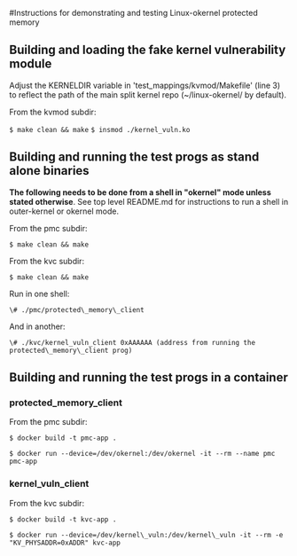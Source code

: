 #Instructions for demonstrating and testing Linux-okernel protected memory

## Building and loading the fake kernel vulnerability module

Adjust the KERNELDIR variable in 'test_mappings/kvmod/Makefile' (line
3) to reflect the path of the main split kernel repo (~/linux-okernel/
by default).

From the kvmod subdir:

`$ make clean && make`
`$ insmod ./kernel_vuln.ko`


## Building and running the test progs as stand alone binaries

**The following needs to be done from a shell in "okernel" mode unless
 stated otherwise**. See top level README.md for instructions to run a
 shell in outer-kernel or okernel mode.

From the pmc subdir:

`$ make clean && make`

From the kvc subdir:

`$ make clean && make`

Run in one shell:

`\# ./pmc/protected\_memory\_client`

And in another:

`\# ./kvc/kernel_vuln_client 0xAAAAAA (address from running the protected\_memory\_client prog)`


## Building and running the test progs in a container

### protected\_memory\_client

From the pmc subdir:

`$ docker build -t pmc-app .`

`$ docker run --device=/dev/okernel:/dev/okernel -it --rm --name pmc pmc-app`

### kernel\_vuln\_client

From the kvc subdir:

`$ docker build -t kvc-app .`

`$ docker run --device=/dev/kernel\_vuln:/dev/kernel\_vuln -it --rm -e "KV_PHYSADDR=0xADDR" kvc-app`
